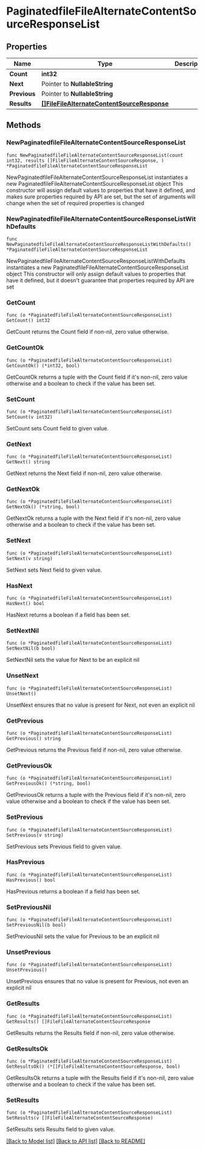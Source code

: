 # PaginatedfileFileAlternateContentSourceResponseList

## Properties

Name | Type | Description | Notes
------------ | ------------- | ------------- | -------------
**Count** | **int32** |  | 
**Next** | Pointer to **NullableString** |  | [optional] 
**Previous** | Pointer to **NullableString** |  | [optional] 
**Results** | [**[]FileFileAlternateContentSourceResponse**](FileFileAlternateContentSourceResponse.md) |  | 

## Methods

### NewPaginatedfileFileAlternateContentSourceResponseList

`func NewPaginatedfileFileAlternateContentSourceResponseList(count int32, results []FileFileAlternateContentSourceResponse, ) *PaginatedfileFileAlternateContentSourceResponseList`

NewPaginatedfileFileAlternateContentSourceResponseList instantiates a new PaginatedfileFileAlternateContentSourceResponseList object
This constructor will assign default values to properties that have it defined,
and makes sure properties required by API are set, but the set of arguments
will change when the set of required properties is changed

### NewPaginatedfileFileAlternateContentSourceResponseListWithDefaults

`func NewPaginatedfileFileAlternateContentSourceResponseListWithDefaults() *PaginatedfileFileAlternateContentSourceResponseList`

NewPaginatedfileFileAlternateContentSourceResponseListWithDefaults instantiates a new PaginatedfileFileAlternateContentSourceResponseList object
This constructor will only assign default values to properties that have it defined,
but it doesn't guarantee that properties required by API are set

### GetCount

`func (o *PaginatedfileFileAlternateContentSourceResponseList) GetCount() int32`

GetCount returns the Count field if non-nil, zero value otherwise.

### GetCountOk

`func (o *PaginatedfileFileAlternateContentSourceResponseList) GetCountOk() (*int32, bool)`

GetCountOk returns a tuple with the Count field if it's non-nil, zero value otherwise
and a boolean to check if the value has been set.

### SetCount

`func (o *PaginatedfileFileAlternateContentSourceResponseList) SetCount(v int32)`

SetCount sets Count field to given value.


### GetNext

`func (o *PaginatedfileFileAlternateContentSourceResponseList) GetNext() string`

GetNext returns the Next field if non-nil, zero value otherwise.

### GetNextOk

`func (o *PaginatedfileFileAlternateContentSourceResponseList) GetNextOk() (*string, bool)`

GetNextOk returns a tuple with the Next field if it's non-nil, zero value otherwise
and a boolean to check if the value has been set.

### SetNext

`func (o *PaginatedfileFileAlternateContentSourceResponseList) SetNext(v string)`

SetNext sets Next field to given value.

### HasNext

`func (o *PaginatedfileFileAlternateContentSourceResponseList) HasNext() bool`

HasNext returns a boolean if a field has been set.

### SetNextNil

`func (o *PaginatedfileFileAlternateContentSourceResponseList) SetNextNil(b bool)`

 SetNextNil sets the value for Next to be an explicit nil

### UnsetNext
`func (o *PaginatedfileFileAlternateContentSourceResponseList) UnsetNext()`

UnsetNext ensures that no value is present for Next, not even an explicit nil
### GetPrevious

`func (o *PaginatedfileFileAlternateContentSourceResponseList) GetPrevious() string`

GetPrevious returns the Previous field if non-nil, zero value otherwise.

### GetPreviousOk

`func (o *PaginatedfileFileAlternateContentSourceResponseList) GetPreviousOk() (*string, bool)`

GetPreviousOk returns a tuple with the Previous field if it's non-nil, zero value otherwise
and a boolean to check if the value has been set.

### SetPrevious

`func (o *PaginatedfileFileAlternateContentSourceResponseList) SetPrevious(v string)`

SetPrevious sets Previous field to given value.

### HasPrevious

`func (o *PaginatedfileFileAlternateContentSourceResponseList) HasPrevious() bool`

HasPrevious returns a boolean if a field has been set.

### SetPreviousNil

`func (o *PaginatedfileFileAlternateContentSourceResponseList) SetPreviousNil(b bool)`

 SetPreviousNil sets the value for Previous to be an explicit nil

### UnsetPrevious
`func (o *PaginatedfileFileAlternateContentSourceResponseList) UnsetPrevious()`

UnsetPrevious ensures that no value is present for Previous, not even an explicit nil
### GetResults

`func (o *PaginatedfileFileAlternateContentSourceResponseList) GetResults() []FileFileAlternateContentSourceResponse`

GetResults returns the Results field if non-nil, zero value otherwise.

### GetResultsOk

`func (o *PaginatedfileFileAlternateContentSourceResponseList) GetResultsOk() (*[]FileFileAlternateContentSourceResponse, bool)`

GetResultsOk returns a tuple with the Results field if it's non-nil, zero value otherwise
and a boolean to check if the value has been set.

### SetResults

`func (o *PaginatedfileFileAlternateContentSourceResponseList) SetResults(v []FileFileAlternateContentSourceResponse)`

SetResults sets Results field to given value.



[[Back to Model list]](../README.md#documentation-for-models) [[Back to API list]](../README.md#documentation-for-api-endpoints) [[Back to README]](../README.md)


